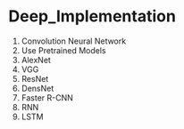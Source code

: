# Deep_Implementation
1. Convolution Neural Network
2. Use Pretrained Models
3. AlexNet
4. VGG
5. ResNet
6. DensNet
7. Faster R-CNN
8. RNN
9. LSTM

